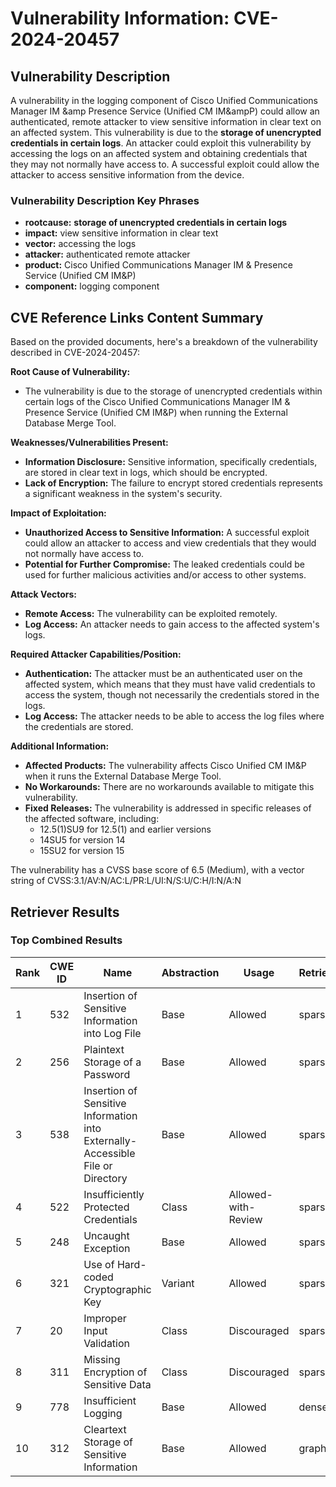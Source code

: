 # Vulnerability Information: CVE-2024-20457

## Vulnerability Description
A vulnerability in the logging component of Cisco Unified Communications Manager IM &amp Presence Service (Unified CM IM&ampP) could allow an authenticated, remote attacker to view sensitive information in clear text on an affected system. This vulnerability is due to the **storage of unencrypted credentials in certain logs**. An attacker could exploit this vulnerability by accessing the logs on an affected system and obtaining credentials that they may not normally have access to. A successful exploit could allow the attacker to access sensitive information from the device.

### Vulnerability Description Key Phrases
- **rootcause:** **storage of unencrypted credentials in certain logs**
- **impact:** view sensitive information in clear text
- **vector:** accessing the logs
- **attacker:** authenticated remote attacker
- **product:** Cisco Unified Communications Manager IM & Presence Service (Unified CM IM&P)
- **component:** logging component

## CVE Reference Links Content Summary
Based on the provided documents, here's a breakdown of the vulnerability described in CVE-2024-20457:

**Root Cause of Vulnerability:**
- The vulnerability is due to the storage of unencrypted credentials within certain logs of the Cisco Unified Communications Manager IM & Presence Service (Unified CM IM&P) when running the External Database Merge Tool.

**Weaknesses/Vulnerabilities Present:**
- **Information Disclosure:** Sensitive information, specifically credentials, are stored in clear text in logs, which should be encrypted.
- **Lack of Encryption:** The failure to encrypt stored credentials represents a significant weakness in the system's security.

**Impact of Exploitation:**
- **Unauthorized Access to Sensitive Information:** A successful exploit could allow an attacker to access and view credentials that they would not normally have access to.
- **Potential for Further Compromise:** The leaked credentials could be used for further malicious activities and/or access to other systems.

**Attack Vectors:**
- **Remote Access:** The vulnerability can be exploited remotely.
- **Log Access:** An attacker needs to gain access to the affected system's logs.

**Required Attacker Capabilities/Position:**
- **Authentication:** The attacker must be an authenticated user on the affected system, which means that they must have valid credentials to access the system, though not necessarily the credentials stored in the logs.
- **Log Access:** The attacker needs to be able to access the log files where the credentials are stored.

**Additional Information:**
- **Affected Products:** The vulnerability affects Cisco Unified CM IM&P when it runs the External Database Merge Tool.
- **No Workarounds:**  There are no workarounds available to mitigate this vulnerability.
- **Fixed Releases:** The vulnerability is addressed in specific releases of the affected software, including:
  - 12.5(1)SU9 for 12.5(1) and earlier versions
  - 14SU5 for version 14
  - 15SU2 for version 15

The vulnerability has a CVSS base score of 6.5 (Medium), with a vector string of CVSS:3.1/AV:N/AC:L/PR:L/UI:N/S:U/C:H/I:N/A:N

## Retriever Results

### Top Combined Results

| Rank | CWE ID | Name | Abstraction | Usage  | Retrievers | Individual Scores |
|------|--------|------|-------------|-------|------------|-------------------|
| 1 | 532 | Insertion of Sensitive Information into Log File | Base | Allowed | sparse | 0.809 |
| 2 | 256 | Plaintext Storage of a Password | Base | Allowed | sparse | 0.642 |
| 3 | 538 | Insertion of Sensitive Information into Externally-Accessible File or Directory | Base | Allowed | sparse | 0.625 |
| 4 | 522 | Insufficiently Protected Credentials | Class | Allowed-with-Review | sparse | 0.613 |
| 5 | 248 | Uncaught Exception | Base | Allowed | sparse | 0.597 |
| 6 | 321 | Use of Hard-coded Cryptographic Key | Variant | Allowed | sparse | 0.573 |
| 7 | 20 | Improper Input Validation | Class | Discouraged | sparse | 0.561 |
| 8 | 311 | Missing Encryption of Sensitive Data | Class | Discouraged | sparse | 0.559 |
| 9 | 778 | Insufficient Logging | Base | Allowed | dense | 0.554 |
| 10 | 312 | Cleartext Storage of Sensitive Information | Base | Allowed | graph | 0.002 |

